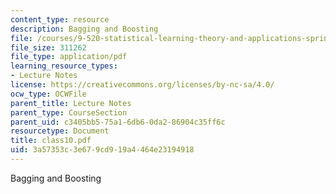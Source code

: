 ```yaml
---
content_type: resource
description: Bagging and Boosting
file: /courses/9-520-statistical-learning-theory-and-applications-spring-2003/3a57353c3e679cd919a4464e23194918_class10.pdf
file_size: 311262
file_type: application/pdf
learning_resource_types:
- Lecture Notes
license: https://creativecommons.org/licenses/by-nc-sa/4.0/
ocw_type: OCWFile
parent_title: Lecture Notes
parent_type: CourseSection
parent_uid: c3405bb5-75a1-6db6-0da2-86904c35ff6c
resourcetype: Document
title: class10.pdf
uid: 3a57353c-3e67-9cd9-19a4-464e23194918
---
```

Bagging and Boosting